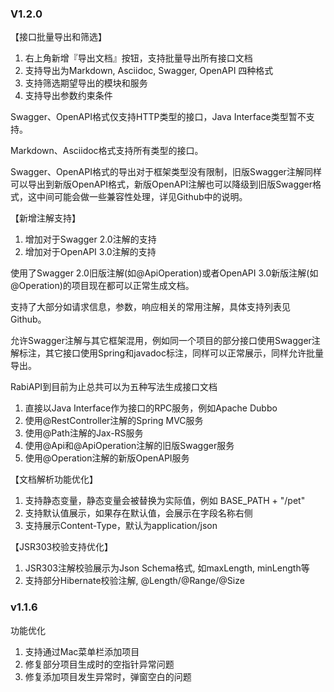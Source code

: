 
### V1.2.0

【接口批量导出和筛选】

1. 右上角新增『导出文档』按钮，支持批量导出所有接口文档
2. 支持导出为Markdown, Asciidoc, Swagger, OpenAPI 四种格式
3. 支持筛选期望导出的模块和服务
4. 支持导出参数约束条件

Swagger、OpenAPI格式仅支持HTTP类型的接口，Java Interface类型暂不支持。

Markdown、Asciidoc格式支持所有类型的接口。

Swagger、OpenAPI格式的导出对于框架类型没有限制，旧版Swagger注解同样可以导出到新版OpenAPI格式，新版OpenAPI注解也可以降级到旧版Swagger格式，这中间可能会做一些兼容性处理，详见Github中的说明。


【新增注解支持】

1. 增加对于Swagger 2.0注解的支持
2. 增加对于OpenAPI 3.0注解的支持

使用了Swagger 2.0旧版注解(如@ApiOperation)或者OpenAPI 3.0新版注解(如@Operation)的项目现在都可以正常生成文档。

支持了大部分如请求信息，参数，响应相关的常用注解，具体支持列表见Github。

允许Swagger注解与其它框架混用，例如同一个项目的部分接口使用Swagger注解标注，其它接口使用Spring和javadoc标注，同样可以正常展示，同样允许批量导出。

RabiAPI到目前为止总共可以为五种写法生成接口文档

1. 直接以Java Interface作为接口的RPC服务，例如Apache Dubbo
2. 使用@RestController注解的Spring MVC服务
3. 使用@Path注解的Jax-RS服务
4. 使用@Api和@ApiOperation注解的旧版Swagger服务
5. 使用@Operation注解的新版OpenAPI服务


【文档解析功能优化】

1. 支持静态变量，静态变量会被替换为实际值，例如 BASE_PATH + "/pet"
2. 支持默认值展示，如果存在默认值，会展示在字段名称右侧
3. 支持展示Content-Type，默认为application/json

【JSR303校验支持优化】

1. JSR303注解校验展示为Json Schema格式, 如maxLength, minLength等
2. 支持部分Hibernate校验注解, @Length/@Range/@Size

### v1.1.6

功能优化

1. 支持通过Mac菜单栏添加项目
2. 修复部分项目生成时的空指针异常问题
3. 修复添加项目发生异常时，弹窗空白的问题
